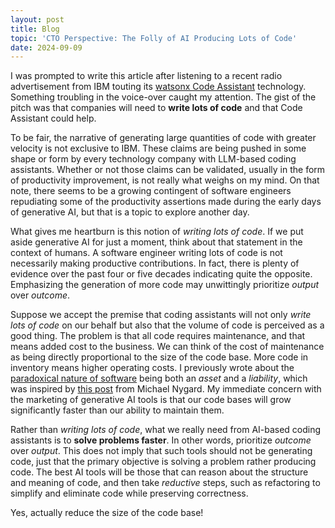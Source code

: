 ```yaml
---
layout: post
title: Blog
topic: 'CTO Perspective: The Folly of AI Producing Lots of Code'
date: 2024-09-09
---
```

<div class="content" markdown="1">

I was prompted to write this article after listening to a recent radio advertisement from IBM touting its [watsonx Code Assistant](https://www.ibm.com/products/watsonx-code-assistant) technology. Something troubling in the voice-over caught my attention. The gist of the pitch was that companies will need to **write lots of code** and that Code Assistant could help.

To be fair, the narrative of generating large quantities of code with greater velocity is not exclusive to IBM. These claims are being pushed in some shape or form by every technology company with LLM-based coding assistants. Whether or not those claims can be validated, usually in the form of productivity improvement, is not really what weighs on my mind. On that note, there seems to be a growing contingent of software engineers repudiating some of the productivity assertions made during the early days of generative AI, but that is a topic to explore another day.

What gives me heartburn is this notion of *writing lots of code*. If we put aside generative AI for just a moment, think about that statement in the context of humans. A software engineer writing lots of code is not necessarily making productive contributions. In fact, there is plenty of evidence over the past four or five decades indicating quite the opposite. Emphasizing the generation of more code may unwittingly prioritize *output* over *outcome*.

Suppose we accept the premise that coding assistants will not only *write lots of code* on our behalf but also that the volume of code is perceived as a good thing. The problem is that all code requires maintenance, and that means added cost to the business. We can think of the cost of maintenance as being directly proportional to the size of the code base. More code in inventory means higher operating costs. I previously wrote about the [paradoxical nature of software](/blog/2018/04/22/paradoxical-nature-of-software) being both an *asset* and a *liability*, which was inspired by [this post](https://www.cognitect.com/blog/2016/3/17/the-new-normal-protected-asset-or-disposable-inventory) from Michael Nygard. My immediate concern with the marketing of generative AI tools is that our code bases will grow significantly faster than our ability to maintain them.

Rather than *writing lots of code*, what we really need from AI-based coding assistants is to **solve problems faster**. In other words, prioritize *outcome* over *output*. This does not imply that such tools should not be generating code, just that the primary objective is solving a problem rather producing code. The best AI tools will be those that can reason about the structure and meaning of code, and then take *reductive* steps, such as refactoring to simplify and eliminate code while preserving correctness.

Yes, actually reduce the size of the code base!

</div>
